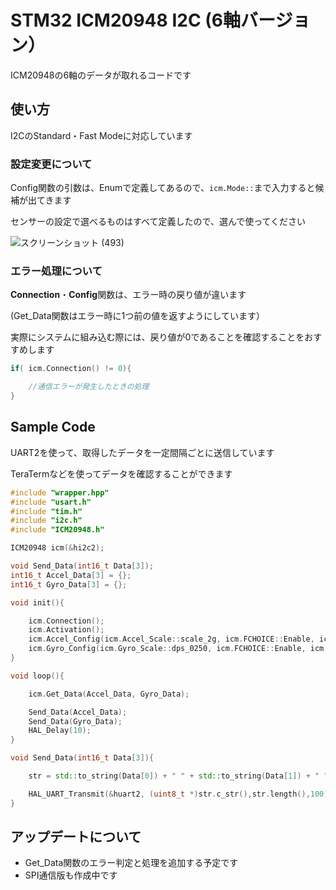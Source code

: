 # STM32 ICM20948 I2C (6軸バージョン）

ICM20948の6軸のデータが取れるコードです

## 使い方

I2CのStandard・Fast Modeに対応しています

### 設定変更について

Config関数の引数は、Enumで定義してあるので、```icm.Mode::```まで入力すると候補が出てきます

センサーの設定で選べるものはすべて定義したので、選んで使ってください

![スクリーンショット (493)](https://github.com/user-attachments/assets/1dff5040-14f2-4d4b-9303-17537af35aec)


### エラー処理について

**Connection**・**Config**関数は、エラー時の戻り値が違います

(Get_Data関数はエラー時に1つ前の値を返すようにしています）

実際にシステムに組み込む際には、戻り値が0であることを確認することをおすすめします

```cpp
if( icm.Connection() != 0){

	//通信エラーが発生したときの処理
}
```

## Sample Code

UART2を使って、取得したデータを一定間隔ごとに送信しています

TeraTermなどを使ってデータを確認することができます

```cpp
#include "wrapper.hpp"
#include "usart.h"
#include "tim.h"
#include "i2c.h"
#include "ICM20948.h"

ICM20948 icm(&hi2c2);

void Send_Data(int16_t Data[3]);
int16_t Accel_Data[3] = {};
int16_t Gyro_Data[3] = {};

void init(){

	icm.Connection();
	icm.Activation();
	icm.Accel_Config(icm.Accel_Scale::scale_2g, icm.FCHOICE::Enable, icm.DLPFCFG::Setting_6, icm.Accel_Ave::x1);
	icm.Gyro_Config(icm.Gyro_Scale::dps_0250, icm.FCHOICE::Enable, icm.DLPFCFG::Setting_6, icm.Gyro_Ave::x1);
}

void loop(){

	icm.Get_Data(Accel_Data, Gyro_Data);

	Send_Data(Accel_Data);
	Send_Data(Gyro_Data);
	HAL_Delay(10);
}

void Send_Data(int16_t Data[3]){

	str = std::to_string(Data[0]) + " " + std::to_string(Data[1]) + " " + std::to_string(Data[2]) + "\n";

	HAL_UART_Transmit(&huart2, (uint8_t *)str.c_str(),str.length(),100);
}
```

## アップデートについて

- Get_Data関数のエラー判定と処理を追加する予定です
- SPI通信版も作成中です
